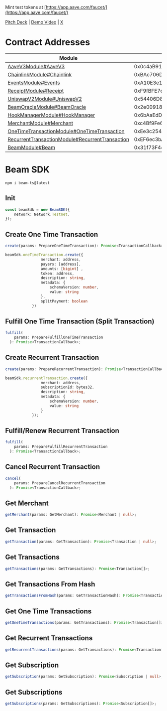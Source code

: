 Mint test tokens at [https://app.aave.com/faucet/](https://app.aave.com/faucet/)

[Pitch Deck](https://www.figma.com/proto/mosLGIAalDCUYJudJoiH7F/Beam-Hack-Project-(Hand-Off-File)?page-id=320%3A6305&node-id=2018-52&viewport=967%2C129%2C0.05&t=rWQz8Y0B8P7i1FCe-1&scaling=min-zoom&content-scaling=fixed) | [Demo Video](https://youtu.be/z25vmzpwdAM) | [X](https://x.com/beamonscroll)

# Contract Addresses
| Module | Address |
|--------|---------|
| [AaveV3Module#AaveV3](https://sepolia.scrollscan.com/address/0x0c4aB91eef4F9a3Db9179e9bF8421D64B5B4a35b#code) | 0x0c4aB91eef4F9a3Db9179e9bF8421D64B5B4a35b |
| [ChainlinkModule#Chainlink](https://sepolia.scrollscan.com/address/0xBAc706D7F29a2ba7DCfDAff3Da0B9f057EdF7c18#code) | 0xBAc706D7F29a2ba7DCfDAff3Da0B9f057EdF7c18 |
| [EventsModule#Events](https://sepolia.scrollscan.com/address/0xA10E3e1e1c574CAcFe18776834568Deb49d94b44#code) | 0xA10E3e1e1c574CAcFe18776834568Deb49d94b44 |
| [ReceiptModule#Receipt](https://sepolia.scrollscan.com/address/0xF9fBFE7ce569e4A9A64606A2296BdF4403AD0B12#code) | 0xF9fBFE7ce569e4A9A64606A2296BdF4403AD0B12 |
| [UniswapV2Module#UniswapV2](https://sepolia.scrollscan.com/address/0x54406D8748E8B0D930dEBEc11748768dcADC5eCC#code) | 0x54406D8748E8B0D930dEBEc11748768dcADC5eCC |
| [BeamOracleModule#BeamOracle](https://sepolia.scrollscan.com/address/0x2e009188D9277ac7b58537fe0eBEf5F4912e7a1B#code) | 0x2e009188D9277ac7b58537fe0eBEf5F4912e7a1B |
| [HookManagerModule#HookManager](https://sepolia.scrollscan.com/address/0x6bAaEdD503FcdF573E28a4a9Ea7d9CeF8C901e67#code) | 0x6bAaEdD503FcdF573E28a4a9Ea7d9CeF8C901e67 |
| [MerchantModule#Merchant](https://sepolia.scrollscan.com/address/0xc4Bf9Fe6A0E9104b03f290C80fC1C2058529bD6c#code) | 0xc4Bf9Fe6A0E9104b03f290C80fC1C2058529bD6c |
| [OneTimeTransactionModule#OneTimeTransaction](https://sepolia.scrollscan.com/address/0xEe3c254b0FebaF2984DE64849223eAb494319f86#code) | 0xEe3c254b0FebaF2984DE64849223eAb494319f86 |
| [RecurrentTransactionModule#RecurrentTransaction](https://sepolia.scrollscan.com/address/0xEF6ec3bAC878D746734A495eCceE655b7712C6e0#code) | 0xEF6ec3bAC878D746734A495eCceE655b7712C6e0 |
| [BeamModule#Beam](https://sepolia.scrollscan.com/address/0x31f73F44019328da4545d589a1f3e8A62C0a3e69#code) | 0x31f73F44019328da4545d589a1f3e8A62C0a3e69 |

# Beam SDK

```command
npm i beam-ts@latest
```

## Init

```ts
const beamSdk = new BeamSDK({
    network: Network.Testnet,
});
```

## Create One Time Transaction
```ts
create(params: PrepareOneTimeTransaction): Promise<TransactionCallback>;
```

```ts
beamSdk.oneTimeTransaction.create({
                merchant: address,
                payers: [address],
                amounts: [bigint] ,
                token: address,
                description: string,
                metadata: {
                    schemaVersion: number,
                    value: string
                },
                splitPayment: boolean
            })
```

## Fulfill One Time Transaction (Split Transaction)
```ts
fulfill(
    params: PrepareFulfillOneTimeTransaction
  ): Promise<TransactionCallback>;
```

## Create Recurrent Transaction
```ts
create(params: PrepareRecurrentTransaction): Promise<TransactionCallback>;
```

```ts
beamSdk.recurrentTransaction.create({
                merchant: address,
                subscriptionId: bytes32,
                description: string,
                metadata: {
                    schemaVersion: number,
                    value: string
                }
            });
```

## Fulfill/Renew Recurrent Transaction
```ts
fulfill(
    params: PrepareFulfillRecurrentTransaction
  ): Promise<TransactionCallback>;
```

## Cancel Recurrent Transaction
```ts
cancel(
    params: PrepareCancelRecurrentTransaction
  ): Promise<TransactionCallback>;
```

## Get Merchant
```ts
getMerchant(params: GetMerchant): Promise<Merchant | null>;
```

## Get Transaction
```ts
getTransaction(params: GetTransaction): Promise<Transaction | null>;
```

## Get Transactions
```ts
getTransactions(params: GetTransactions): Promise<Transaction[]>;
```

## Get Transactions From Hash
```ts
getTransactionsFromHash(params: GetTransactionHash): Promise<Transaction[]>;
```

## Get One Time Transactions
```ts
getOneTimeTransactions(params: GetTransactions): Promise<Transaction[]>;
```

## Get Recurrent Transactions
```ts
getRecurrentTransactions(params: GetTransactions): Promise<Transaction[]>;
```

## Get Subscription
```ts
getSubscription(params: GetSubscription): Promise<Subscription | null>;
```

## Get Subscriptions
```ts
getSubscriptions(params: GetSubscriptions): Promise<Subscription[]>;
```
